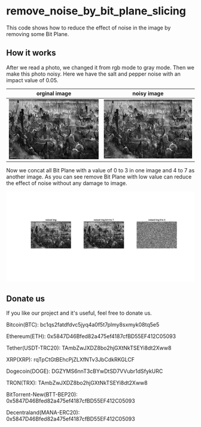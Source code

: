 # remove_noise_by_bit_plane_slicing

This code shows how to reduce the effect of noise in the image by removing some Bit Plane.


## How it works

After we read a photo, we changed it from rgb mode to gray mode. Then we make this photo noisy. Here we have the salt and pepper noise with an impact value of 0.05.


orginal image             |  noisy image
:-------------------------:|:-------------------------:
![](https://github.com/bardiadelagah/remove_noise_by_bit_plane_slicing/blob/main/5.jpg)  |  ![](https://github.com/bardiadelagah/remove_noise_by_bit_plane_slicing/blob/main/5-nosy.jpg)


Now we concat all Bit Plane with a value of 0 to 3 in one image and 4 to 7 as another image. As you can see remove Bit Plane with low value can reduce the effect of noise without any damage to image.


![](https://github.com/bardiadelagah/remove_noise_by_bit_plane_slicing/blob/main/final.jpg)

## Donate us
If you like our project and it's useful, feel free to donate us.

Bitcoin(BTC): bc1qs2fatdfdvc5jyq4a0f5t7plmy8sxmyk08tq5e5

Ethereum(ETH): 0x5847D46Bfed82a475ef4187cfBD55EF412C05093

Tether(USDT-TRC20): TAmbZwJXDZ8bo2hjGXtNkTSEYi8dt2Xww8

XRP(XRP): rqTpCtGtBEhcPjZLXfNTv3JbCdkRKGLCF

Dogecoin(DOGE): DGZYMS6nnT3cBYwDtSD7VVubr1dSfykURC

TRON(TRX): TAmbZwJXDZ8bo2hjGXtNkTSEYi8dt2Xww8

BitTorrent-New(BTT-BEP20): 0x5847D46Bfed82a475ef4187cfBD55EF412C05093

Decentraland(MANA-ERC20): 0x5847D46Bfed82a475ef4187cfBD55EF412C05093

